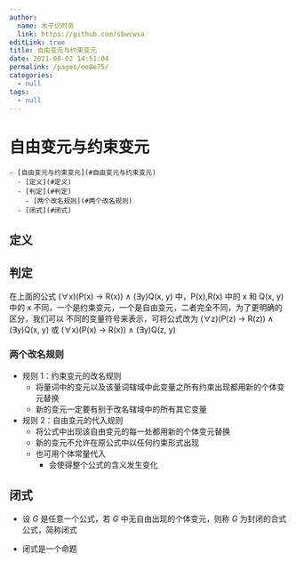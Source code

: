```yaml
---
author: 
  name: 木子识时务
  link: https://github.com/sbwcwso
editLink: true
title: 自由变元与约束变元
date: 2021-08-02 14:51:04
permalink: /pages/ee8e75/
categories: 
  - null
tags: 
  - null
---
```


# 自由变元与约束变元


```markmap
- [自由变元与约束变元](#自由变元与约束变元)
  - [定义](#定义)
  - [判定](#判定)
    - [两个改名规则](#两个改名规则)
  - [闭式](#闭式)
```

## 定义

## 判定

在上面的公式 (∀x)(P(x) → R(x)) ∧ (∃y)Q(x, y) 中，P(x),R(x) 中的 x 和 Q(x, y) 中的 x
不同，一个是约束变元，一个是自由变元，二者完全不同，为了更明确的区分，我们可以
不同的变量符号来表示，可将公式改为 (∀z)(P(z) → R(z)) ∧ (∃y)Q(x, y) 或 (∀x)(P(x) →
R(x)) ∧ (∃y)Q(z, y)

### 两个改名规则


* 规则 1：约束变元的改名规则
  * 将量词中的变元以及该量词辖域中此变量之所有约束出现都用新的个体变元替换
  * 新的变元一定要有别于改名辖域中的所有其它变量
* 规则 2：自由变元的代入规则
  * 将公式中出现该自由变元的每一处都用新的个体变元替换
  * 新的变元不允许在原公式中以任何约束形式出现
  * 也可用个体常量代入
    * 会使得整个公式的含义发生变化

## 闭式

* 设 $G$ 是任意一个公式，若 $G$ 中无自由出现的个体变元，则称 $G$ 为封闭的合式公式，简称闭式

* 闭式是一个命题
